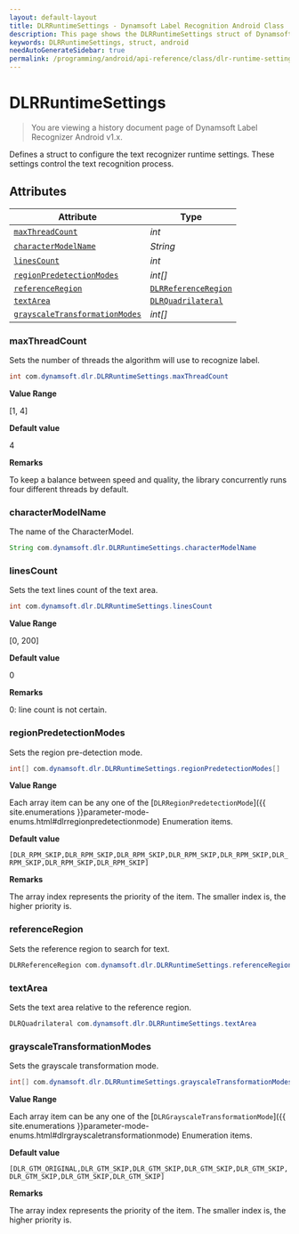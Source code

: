 ```yaml
---
layout: default-layout
title: DLRRuntimeSettings - Dynamsoft Label Recognition Android Class
description: This page shows the DLRRuntimeSettings struct of Dynamsoft Label Recognition for Android Language.
keywords: DLRRuntimeSettings, struct, android
needAutoGenerateSidebar: true
permalink: /programming/android/api-reference/class/dlr-runtime-settings.html
---
```



# DLRRuntimeSettings

> You are viewing a history document page of Dynamsoft Label Recognizer Android v1.x.

Defines a struct to configure the text recognizer runtime settings. These settings control the text recognition process.
  

## Attributes
  
| Attribute | Type |
|---------- | ---- |
| [`maxThreadCount`](#maxthreadcount) | *int* |
| [`characterModelName`](#charactermodelname) | *String* |
| [`linesCount`](#linescount) | *int* |
| [`regionPredetectionModes`](#regionpredetectionmodes) | *int\[\]* |
| [`referenceRegion`](#referenceregion) | [`DLRReferenceRegion`](dlr-reference-region.md) |
| [`textArea`](#textarea) | [`DLRQuadrilateral`](dlr-quadrilateral.md) |
| [`grayscaleTransformationModes`](#grayscaletransformationmodes) | *int\[\]* |


### maxThreadCount
Sets the number of threads the algorithm will use to recognize label.

```java
int com.dynamsoft.dlr.DLRRuntimeSettings.maxThreadCount
```

**Value Range**

[1, 4]

**Default value**

4

**Remarks**

To keep a balance between speed and quality, the library concurrently runs four different threads by default.

### characterModelName
The name of the CharacterModel.

```java
String com.dynamsoft.dlr.DLRRuntimeSettings.characterModelName
```

### linesCount
Sets the text lines count of the text area.

```java
int com.dynamsoft.dlr.DLRRuntimeSettings.linesCount
```

**Value Range**

[0, 200]

**Default value**

0

**Remarks**

0: line count is not certain.


### regionPredetectionModes
Sets the region pre-detection mode.

```java
int[] com.dynamsoft.dlr.DLRRuntimeSettings.regionPredetectionModes[]
```

**Value Range**

Each array item can be any one of the [`DLRRegionPredetectionMode`]({{ site.enumerations }}parameter-mode-enums.html#dlrregionpredetectionmode) Enumeration items.

**Default value**

`[DLR_RPM_SKIP,DLR_RPM_SKIP,DLR_RPM_SKIP,DLR_RPM_SKIP,DLR_RPM_SKIP,DLR_RPM_SKIP,DLR_RPM_SKIP,DLR_RPM_SKIP]`

**Remarks**

The array index represents the priority of the item. The smaller index is, the higher priority is.


### referenceRegion
Sets the reference region to search for text.

```java
DLRReferenceRegion com.dynamsoft.dlr.DLRRuntimeSettings.referenceRegion
```

### textArea
Sets the text area relative to the reference region.

```java
DLRQuadrilateral com.dynamsoft.dlr.DLRRuntimeSettings.textArea
```

### grayscaleTransformationModes
Sets the grayscale transformation mode.

```java
int[] com.dynamsoft.dlr.DLRRuntimeSettings.grayscaleTransformationModes[]
```

**Value Range**

Each array item can be any one of the [`DLRGrayscaleTransformationMode`]({{ site.enumerations }}parameter-mode-enums.html#dlrgrayscaletransformationmode) Enumeration items.

**Default value**

`[DLR_GTM_ORIGINAL,DLR_GTM_SKIP,DLR_GTM_SKIP,DLR_GTM_SKIP,DLR_GTM_SKIP,DLR_GTM_SKIP,DLR_GTM_SKIP,DLR_GTM_SKIP]`

**Remarks**

The array index represents the priority of the item. The smaller index is, the higher priority is.
  

